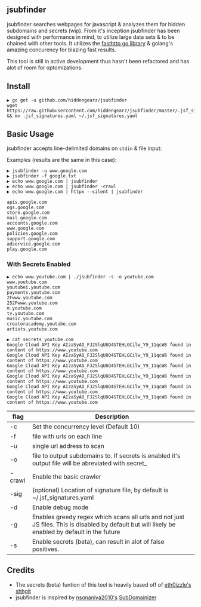 ## jsubfinder

jsubfinder searches webpages for javascript & analyzes them for hidden subdomains and secrets (wip). From it's inception jsubfinder has been designed with performance in mind, to utilize large data sets & to be chained with other tools. It utilizes the [fasthttp go library](https://github.com/valyala/fasthttp) & golang's amazing concurency for blazing fast results.

This tool is still in active development thus hasn't been refactored and has alot of room for optomizations.

## Install

```
▶ go get -u github.com/hiddengearz/jsubfinder
wget https://raw.githubusercontent.com/hiddengearz/jsubfinder/master/.jsf_signatures.yaml && mv .jsf_signatures.yaml ~/.jsf_signatures.yaml
```

## Basic Usage

jsubfinder accepts line-delimited domains on `stdin` & file input:

Examples (results are the same in this case):
```
▶ jsubfinder -u www.google.com
▶ jsubfinder -f google.txt
▶ echo www.google.com | jsubfinder
▶ echo www.google.com | jsubfinder -crawl
▶ echo www.google.com | httpx --silent | jsubfinder

apis.google.com
ogs.google.com
store.google.com
mail.google.com
accounts.google.com
www.google.com
policies.google.com
support.google.com
adservice.google.com
play.google.com
```

### With Secrets Enabled

```
▶ echo www.youtube.com | ./jsubfinder -s -o youtube.com
www.youtube.com
youtubei.youtube.com
payments.youtube.com
2Fwww.youtube.com
252Fwww.youtube.com
m.youtube.com
tv.youtube.com
music.youtube.com
creatoracademy.youtube.com
artists.youtube.com

▶ cat secrets_youtube.com
Google Cloud API Key AIzaSyAO_FJ2SlqU8Q4STEHLGCilw_Y9_11qcW8 found in content of https://www.youtube.com
Google Cloud API Key AIzaSyAO_FJ2SlqU8Q4STEHLGCilw_Y9_11qcW8 found in content of https://www.youtube.com
Google Cloud API Key AIzaSyAO_FJ2SlqU8Q4STEHLGCilw_Y9_11qcW8 found in content of https://www.youtube.com
Google Cloud API Key AIzaSyAO_FJ2SlqU8Q4STEHLGCilw_Y9_11qcW8 found in content of https://www.youtube.com
Google Cloud API Key AIzaSyAO_FJ2SlqU8Q4STEHLGCilw_Y9_11qcW8 found in content of https://www.youtube.com
Google Cloud API Key AIzaSyAO_FJ2SlqU8Q4STEHLGCilw_Y9_11qcW8 found in content of https://www.youtube.com
```

flag          | Description
------------- | -------------
-c            | Set the concurrency level (Default 10)
-f            | file with urls on each line
-u            | single url address to scan
-o            | file to output subdomains to. If secrets is enabled it's output file will be abreviated with secret_
-crawl        | Enable the basic crawler
-sig          | (optional) Location of signature file, by default is ~/.jsf_signatures.yaml
-d            | Enable debug mode
-g            | Enables greedy regex which scans all urls and not just JS files. This is disabled by default but will likely be enabled by default in the future
-s            | Enable secrets (beta), can result in alot of false positives.

## Credits

* The secrets (beta) funtion of this tool is heavily based off of [eth0izzle's](https://github.com/eth0izzle) [shhgit](https://github.com/eth0izzle/shhgit)
* jsubfinder is inspired by [nsonaniya2010's](https://github.com/nsonaniya2010) [SubDomainizer](https://github.com/nsonaniya2010/SubDomainizer)
